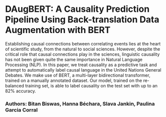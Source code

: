 # DAugBERT: A Causality Prediction Pipeline Using Back-translation Data Augmentation with BERT

Establishing causal connections between correlating events lies at the heart of scientific study, from the natural to social sciences. However, despite the critical role that causal connections play in the sciences, linguistic causality has not been given quite the same importance in Natural Language Processing (NLP). In this paper, we treat causality as a predictive task and attempt to automatically label causal language in the United Nations General Debates. We make use of BERT, a multi-layer bidirectional transformer, trained on a manually annotated dataset. Our model, trained on the re-balanced training set, is able to label causality on the test set with up to an 82% accuracy.

### Authors: Bitan Biswas, Hanna Béchara, Slava Jankin, Paulina Garcia Corral

